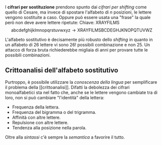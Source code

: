 I **cifrari per sostituzione** prendono spunto dai *cifrari per shifting* come quello di Cesare, ma invece di spostare l'alfabeto di $n$ posizioni, le lettere vengono sostituite a caso.
Oppure può essere usata una "frase" la quale però non deve avere lettere ripetute: $\text{Chiave: XRAYFILMS}$
$$\text{abcdefghijklmnopqrstuvwxyz}\rightarrow\text{XRAYFILMSBCDEGHJKNOPQTUVWZ}$$

L'alfabeto sostitutivo è decisamente più robusto dello *shifting* in quanto in un alfabeto di 26 lettere vi sono $26!$ possibili combinazione e non $25$.
Un attacco di forza bruta richiederebbe migliaia di anni per provare tutte le possibili combinazioni.

## Crittoanalisi dell'alfabeto sostitutivo
Purtroppo, è possibile utilizzare la *conoscenza della lingua* per semplificare il problema della [[crittoanalisi]].
Difatti la debolezza dei cifrari monoalfabetici sta nel fatto che, anche se le lettere vengono cambiate tra di loro, non si può cambiare "l'identità" della lettera:
- Frequenza della lettera.
- Frequenza del bigramma o del trigramma.
- Affinità con altre lettere.
- Repulsione con altre lettere.
- Tendenza alla posizione nella parola.

Oltre alla *sintassi* c'è sempre la *semantica* a favorire il tutto.